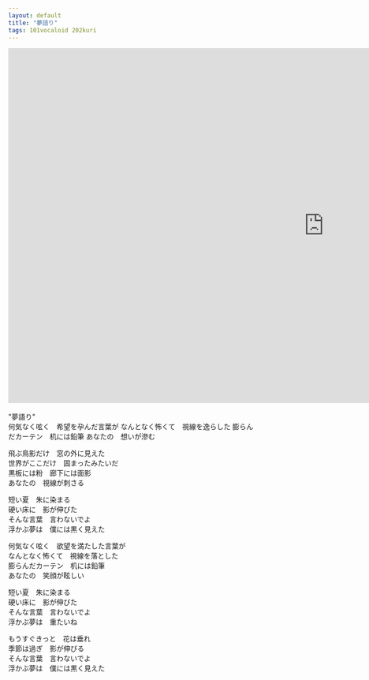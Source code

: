 ```yaml
---
layout: default
title: "夢語り"
tags: 101vocaloid 202kuri
---
```

<div class="movie-wrap">
<iframe width="1280" height="720" src="https://www.youtube.com/embed/DCRvd0W6680" title="夢語り / 初音ミク" frameborder="0" allow="accelerometer; autoplay; clipboard-write; encrypted-media; gyroscope; picture-in-picture; web-share" allowfullscreen></iframe>
</div>
<br>
"夢語り"  
<br>
何気なく呟く　希望を孕んだ言葉が  
なんとなく怖くて　視線を逸らした  
膨らんだカーテン　机には鉛筆  
あなたの　想いが滲む  

飛ぶ鳥影だけ　窓の外に見えた  
世界がここだけ　固まったみたいだ  
黒板には粉　廊下には面影  
あなたの　視線が刺さる  

短い夏　朱に染まる  
硬い床に　影が伸びた  
そんな言葉　言わないでよ  
浮かぶ夢は　僕には黒く見えた  

何気なく呟く　欲望を満たした言葉が  
なんとなく怖くて　視線を落とした  
膨らんだカーテン　机には鉛筆  
あなたの　笑顔が眩しい  

短い夏　朱に染まる  
硬い床に　影が伸びた  
そんな言葉　言わないでよ  
浮かぶ夢は　重たいね  

もうすぐきっと　花は垂れ  
季節は過ぎ　影が伸びる  
そんな言葉　言わないでよ  
浮かぶ夢は　僕には黒く見えた  
